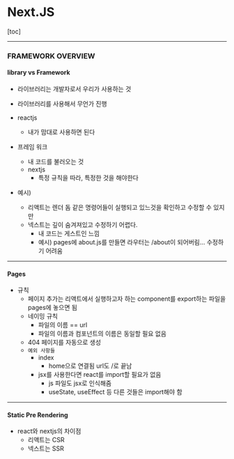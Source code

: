 # Next.JS

[toc]

---

### FRAMEWORK OVERVIEW

#### library vs Framework

-  라이브러리는 개발자로서 우리가 사용하는 것

  - 라이브러리를 사용해서 무언가 진행

  - reactjs
    - 내가 맘대로 사용하면 된다

- 프레임 워크

  - 내 코드를 불러오는 것
  - nextjs
    - 특정 규칙을 따라, 특정한 것을 해야한다

- 예시)
  - 리액트는 렌더 돔 같은 명령어들이 실행되고 있느것을 확인하고 수정할 수 있지만
  - 넥스트는 깊이 숨겨져있고 수정하기 어렵다.
    - 내 코드는 게스트인 느낌
    - 예시) pages에 about.js를 만들면 라우터는 /about이 되어버림... 수정하기 어려움



---

#### Pages

- 규칙
  - 페이지 추가는 리액트에서 실행하고자 하는 component를 export하는 파일을 pages에 놓으면 됨
  - 네이밍 규칙
    - 파일의 이름 == url
    - 파일의 이름과 컴포넌트의 이름은 동일할 필요 없음
  - 404 페이지를 자동으로 생성
  - `예외 사항들`
    - index
      - home으로 연결됨 url도 /로 끝남
    - jsx를 사용한다면  react를 import할 필요가 없음
      - js 파일도 jsx로 인식해줌
      - useState, useEffect 등 다른 것들은 import해야 함



---

#### Static Pre Rendering

- react와 nextjs의 차이점
  - 리액트는 CSR
  - 넥스트는  SSR